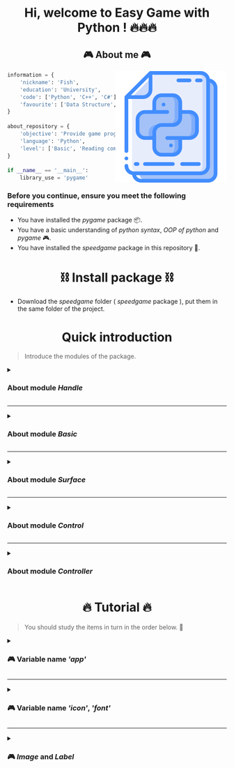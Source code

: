 <h1 align="center">Hi, welcome to Easy Game with Python ! 🔥🔥🔥</h1>

<h2 align="center">🎮 About me 🎮</h2>
<img align="right" src="Image/icon.png">

```python
information = {
	'nickname': 'Fish',
	'education': 'University',
	'code': ['Python', 'C++', 'C#'],
	'favourite': ['Data Structure', 'Code game', 'Configuration']
}

about_repository = {
	'objective': 'Provide game programming library',
	'language': 'Python',
	'level': ['Basic', 'Reading comprehension', 'Apply']
}

if __name__ == '__main__':
	library_use = 'pygame'
```

### Before you continue, ensure you meet the following requirements
* You have installed the *pygame* package 📦.
* You have a basic understanding of *python syntax*, *OOP of python* and *pygame* 🎮.
* You have installed the *speedgame* package in this repository 🎲.

## <h1 align="center">⛓️ Install package ⛓️</h1>

- Download the *speedgame* folder ( *speedgame* package ), put them in the same folder of the project.

## <h1 align="center">Quick introduction</h1>

> Introduce the modules of the package.

<details>
<summary><h3>About module <i>Handle</i></h3></summary>
<br>

Name | Type | Feature |
:---: | :---: | ---
`GameHandle` | Class SingletonMeta | Class with application program management functionality.
`app` | Variable | Instance of `GameHandle`, pre-initialized for use as a *global variable*.
`app.cursor` | Variable | Instance of `CursorHandle`, used to get mouse information, events.
`app.time` | Variable | Instance of `TimeHandle`, used to get the interval between two consecutive frames.

</details>

---
<details>
<summary><h3>About module <i>Basic</i></h3></summary>
<br>

Name | Type | Feature |
:---: | :---: | ---
`Color` | Static Class | `Color` defines default colors.
`Math` | Static Class | `Math` defines basic calculation functions.
`Vector2` | Class | Support calculations with vectors in the plane.
`icon` | Variable | The global variable `icon` is used to load icons in the `InterfaceIcons` directory.
`font` | Variable | The global variable `font` is used to load fonts in the `InterfaceFonts` directory.

</details>

---
<details>
<summary><h3>About module <i>Surface</i></h3></summary>
<br>

Name | Type | Feature |
:---: | :---: | ---
`ImageProcessor` | Static Class | `ImageProcessor` provides methods for processing images.
`Image` | Class | Save an image, coordinates, size of the image, ... .
`Label` | Class | Save and image of label, title, position, size of image, ... .
`FPSLabel` | Class | Show the number of frames per second, it will change every millisecond `time_wait`.
`CursorImage` | Class | Save icons of cursor.
`CursorShoot` | Class | Save icons of cursor.

</details>

---
<details>
<summary><h3>About module <i>Control</i></h3></summary>
<br>

Name | Type | Feature |
:---: | :---: | ---
`Control` | Abstract Class | Interface for control classes.
`Button` | Abstract Class | Interface for *button* classes.
`ImageControl` | Class | Image class has additional events.
`ButtonBoostrap` | Class | Button class simulates **Bootstrap**.
`ButtonImage` | Class | `ButtonImage` class takes image as a button.
`PickPopEvent` | Class | Simulate surface drag and drop event.

</details>

---
<details>
<summary><h3>About module <i>Controller</i></h3></summary>
<br>

Name | Type | Feature |
:---: | :---: | ---
`ExistenceController` | Class | `ExistenceController` class support initial, destroy game objects.
`SceneController` | Class SingletonMeta | The `SceneController` class supports the management of scenes.
`LayerController` | Class | The `LayerController` support the management of layers.

</details>

## <h1 align="center">🔥 Tutorial 🔥</h1>

> You should study the items in turn in the order below. 🥇

<details>
<summary><h3>🎮 Variable name <i>'app'</i></h3></summary>
<br>
Well, you will learn it !
</details>

---
<details>
<summary><h3>🎮 Variable name <i>'icon'</i>, <i>'font'</i></h3></summary>
<br>
Well, you will learn it !
</details>

---
<details>
<summary><h3>🎮 <i>Image</i> and <i>Label</i></h3></summary>
<br>
Well, you will learn it !
</details>
